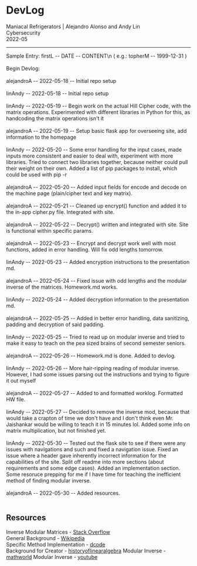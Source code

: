 # DevLog
Maniacal Refrigerators | Alejandro Alonso and Andy Lin <br>
Cybersecurity <br>
2022-05

---
Sample Entry: firstL -- DATE -- CONTENT\n ( e.g.: topherM -- 1999-12-31 )
<br><br>
Begin Devlog:<br><br>
alejandroA -- 2022-05-18 -- Initial repo setup
<br><br>
linAndy -- 2022-05-18 -- Initial repo setup
<br><br>
linAndy -- 2022-05-19 -- Begin work on the actual Hill Cipher code, with the matrix operations. Experimented with different libraries in Python for this, as handcoding the matrix operations isn't it
<br><br>
alejandroA -- 2022-05-19 -- Setup basic flask app for overseeing site, add information to the homepage
<br><br>
linAndy -- 2022-05-20 -- Some error handling for the input cases, made inputs more consistent and easier to deal with, experiment with more libraries. Tried to connect two libraries together, because neither could pull their weight on their own. Added a list of pip packages to install, which could be used with pip -r
<br><br>
alejandroA -- 2022-05-20 -- Added input fields for encode and decode on the machine page (plain/cipher text and key matrix).
<br><br>
alejandroA -- 2022-05-21 -- Cleaned up encrypt() function and added it to the in-app cipher.py file. Integrated with site.
<br><br>
alejandroA -- 2022-05-22 -- Decrypt() written and integrated with site. Site is functional within specific params. 
<br><br>
alejandroA -- 2022-05-23 -- Encrypt and decrypt work well with most functions, added in error handling. Will fix odd lengths tomorrow.
<br><br>
linAndy -- 2022-05-23 -- Added encryption instructions to the presentation md.
<br><br>
alejandroA -- 2022-05-24 -- Fixed issue with odd lengths and the modular inverse of the matrices. Homework.md works.
<br><br>
linAndy -- 2022-05-24 -- Added decryption information to the presentation md.
<br><br>
alejandroA -- 2022-05-25 -- Added in better error handling, data sanitizing, padding and decryption of said padding.
<br><br>
linAndy -- 2022-05-25 -- Tried to read up on modular inverse and tried to make it easy to teach on the pea sized brains of second semester seniors.
<br><br>
alejandroA -- 2022-05-26 -- Homework.md is done. Added to devlog.
<br><br>
linAndy -- 2022-05-26 -- More hair-ripping reading of modular inverse. However, I had some issues parsing out the instructions and trying to figure it out myself
<br><br>
alejandroA -- 2022-05-27 -- Added to and formatted worklog. Formatted HW file.
<br><br>
linAndy -- 2022-05-27 -- Decided to remove the inverse mod, because that would take a crapton of time we don't have and I don't think even Mr. Jaishankar would be willing to teach it in 15 minutes lol. Added some info on matrix multiplication, but not finished yet.
<br><br>
linAndy -- 2022-05-30 -- Tested out the flask site to see if there were any issues with navigations and such and fixed a navigation issue. Fixed an issue where a header gave inherently incorrect information for the capabilities of the site. Split off readme into more sections (about requirements and some edge cases). Added an implementation section. Some resoruce prepping for me if I have time for teaching the inefficient method of finding modular inverse.
<br><br>
alejandroA -- 2022-05-30 -- Added resources.
<br><br>

## Resources
Inverse Modular Matrices - [Stack Overflow](https://stackoverflow.com/questions/4287721/easiest-way-to-perform-modular-matrix-inversion-with-python)<br>
General Background - [Wikipedia](https://en.wikipedia.org/wiki/Hill_cipher)<br>
Specific Method Implementation - [dcode](https://www.dcode.fr/hill-cipher)<br>
Background for Creator - [historyoflinearalgebra](http://historyoflinearalgebra.weebly.com/lester-s-hill-jdr.html)
Modular Inverse - [mathworld](https://mathworld.wolfram.com/ModularInverse.html)
Modular Inverse - [youtube](https://www.youtube.com/watch?v=Rd2-EmS26uw)
